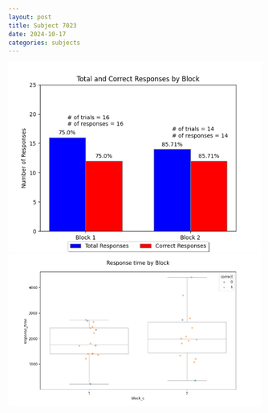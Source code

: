 ```yaml
---
layout: post
title: Subject 7023
date: 2024-10-17
categories: subjects
---
```


![](data/7023/run-7/7023_ATS_responses.png)
![](data/7023/run-7/7023_ATS_rt.png)
